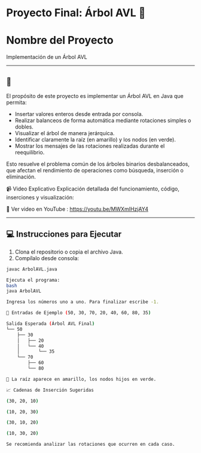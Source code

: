 #  Proyecto Final: Árbol AVL 🌳

# Nombre del Proyecto

Implementación de un Árbol AVL 

---

## 📝

El propósito de este proyecto es implementar un Árbol AVL en Java que permita:

- Insertar valores enteros desde entrada por consola.
- Realizar balanceos de forma automática mediante rotaciones simples o dobles.
- Visualizar el árbol de manera jerárquica.
- Identificar claramente la raíz (en amarillo) y los nodos (en verde).
- Mostrar los mensajes de las rotaciones realizadas durante el reequilibrio.

Esto resuelve el problema común de los árboles binarios desbalanceados, que afectan el rendimiento de operaciones como búsqueda, inserción o eliminación.

📹 Video Explicativo
Explicación detallada del funcionamiento, código, inserciones y visualización:

🔗 Ver video en YouTube : https://youtu.be/MWXmIHzjAY4



---

## 💻 Instrucciones para Ejecutar 

1. Clona el repositorio o copia el archivo Java.
2. Compílalo desde consola:

```bash
javac ArbolAVL.java

Ejecuta el programa:
bash
java ArbolAVL

Ingresa los números uno a uno. Para finalizar escribe -1.

🔢 Entradas de Ejemplo (50, 30, 70, 20, 40, 60, 80, 35)

Salida Esperada (Árbol AVL Final)
└── 50
    ├── 30
    │   ├── 20
    │   └── 40
    │       └── 35
    └── 70
        ├── 60
        └── 80

🎨 La raíz aparece en amarillo, los nodos hijos en verde.

📈 Cadenas de Inserción Sugeridas

(30, 20, 10)

(10, 20, 30)

(30, 10, 20)

(10, 30, 20)

Se recomienda analizar las rotaciones que ocurren en cada caso.



